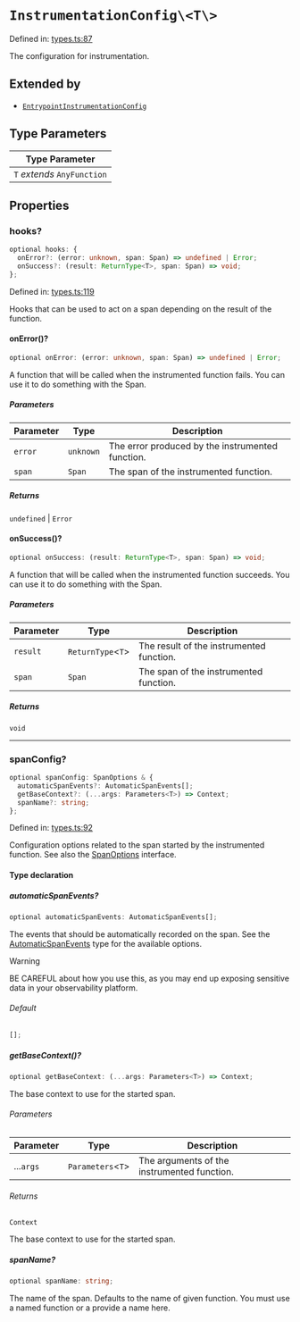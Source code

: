 # `InstrumentationConfig\<T\>`

Defined in: [types.ts:87](https://github.com/adobe/commerce-integration-starter-kit/blob/86a7b96f6f56ae964aa8997541d4360d7dfdd7b9/packages/aio-sk-lib-telemetry/source/types.ts#L87)

The configuration for instrumentation.

## Extended by

- [`EntrypointInstrumentationConfig`](EntrypointInstrumentationConfig.md)

## Type Parameters

| Type Parameter              |
| --------------------------- |
| `T` _extends_ `AnyFunction` |

## Properties

### hooks?

```ts
optional hooks: {
  onError?: (error: unknown, span: Span) => undefined | Error;
  onSuccess?: (result: ReturnType<T>, span: Span) => void;
};
```

Defined in: [types.ts:119](https://github.com/adobe/commerce-integration-starter-kit/blob/86a7b96f6f56ae964aa8997541d4360d7dfdd7b9/packages/aio-sk-lib-telemetry/source/types.ts#L119)

Hooks that can be used to act on a span depending on the result of the function.

#### onError()?

```ts
optional onError: (error: unknown, span: Span) => undefined | Error;
```

A function that will be called when the instrumented function fails.
You can use it to do something with the Span.

##### Parameters

| Parameter | Type      | Description                                      |
| --------- | --------- | ------------------------------------------------ |
| `error`   | `unknown` | The error produced by the instrumented function. |
| `span`    | `Span`    | The span of the instrumented function.           |

##### Returns

`undefined` \| `Error`

#### onSuccess()?

```ts
optional onSuccess: (result: ReturnType<T>, span: Span) => void;
```

A function that will be called when the instrumented function succeeds.
You can use it to do something with the Span.

##### Parameters

| Parameter | Type                | Description                              |
| --------- | ------------------- | ---------------------------------------- |
| `result`  | `ReturnType`\<`T`\> | The result of the instrumented function. |
| `span`    | `Span`              | The span of the instrumented function.   |

##### Returns

`void`

---

### spanConfig?

```ts
optional spanConfig: SpanOptions & {
  automaticSpanEvents?: AutomaticSpanEvents[];
  getBaseContext?: (...args: Parameters<T>) => Context;
  spanName?: string;
};
```

Defined in: [types.ts:92](https://github.com/adobe/commerce-integration-starter-kit/blob/86a7b96f6f56ae964aa8997541d4360d7dfdd7b9/packages/aio-sk-lib-telemetry/source/types.ts#L92)

Configuration options related to the span started by the instrumented function.
See also the [SpanOptions](https://open-telemetry.github.io/opentelemetry-js/interfaces/_opentelemetry_api._opentelemetry_api.SpanOptions.html) interface.

#### Type declaration

##### automaticSpanEvents?

```ts
optional automaticSpanEvents: AutomaticSpanEvents[];
```

The events that should be automatically recorded on the span.
See the [AutomaticSpanEvents](../type-aliases/AutomaticSpanEvents.md) type for the available options.

> [!WARNING]
> BE CAREFUL about how you use this, as you may end up exposing sensitive data in your observability platform.

###### Default

```ts
[];
```

##### getBaseContext()?

```ts
optional getBaseContext: (...args: Parameters<T>) => Context;
```

The base context to use for the started span.

###### Parameters

| Parameter | Type                | Description                                 |
| --------- | ------------------- | ------------------------------------------- |
| ...`args` | `Parameters`\<`T`\> | The arguments of the instrumented function. |

###### Returns

`Context`

The base context to use for the started span.

##### spanName?

```ts
optional spanName: string;
```

The name of the span. Defaults to the name of given function.
You must use a named function or a provide a name here.
